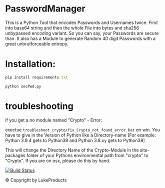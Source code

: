 # PasswordManager
This is a Python Tool that encodes Passwords and Usernames twice.
First into base64 string and then the whole File into bytes and sha256 unbypassed encoding variant.
So you can say, your Passwords are secure than.
It also has a Module to generate Random 40 digit Passwords with a great unbrutforceable entropy.

# Installation:
```ruby
pip install requirements.txt
```
```source
python secPwd.py
```
# troubleshooting 
if you get a no module named "Crypto" - Error:

exectue `troubleshoot_crypto/fix_Crypto_not_found_error.bat` on win.
You have to give in the Version of Python like a Directory-name [For example: Python 3.9.4 gets to Python39 and Python 3.8.xy gets to Python38]

This will change the Directory Name of the Crypto-Module in the site-packages folder of your Pythons environmental path from "crypto" to "Crypto".
If you are on osx, please do this by hand.

[![Build Status](https://user-images.githubusercontent.com/73026669/110617122-9c75ad00-8195-11eb-9ba5-422356072776.png)](https://github.com/LukeProducts)



© Copyright by LukeProducts



